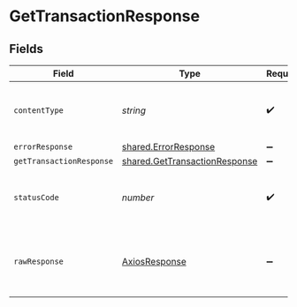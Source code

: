 # GetTransactionResponse


## Fields

| Field                                                                                 | Type                                                                                  | Required                                                                              | Description                                                                           |
| ------------------------------------------------------------------------------------- | ------------------------------------------------------------------------------------- | ------------------------------------------------------------------------------------- | ------------------------------------------------------------------------------------- |
| `contentType`                                                                         | *string*                                                                              | :heavy_check_mark:                                                                    | HTTP response content type for this operation                                         |
| `errorResponse`                                                                       | [shared.ErrorResponse](../../../sdk/models/shared/errorresponse.md)                   | :heavy_minus_sign:                                                                    | Error                                                                                 |
| `getTransactionResponse`                                                              | [shared.GetTransactionResponse](../../../sdk/models/shared/gettransactionresponse.md) | :heavy_minus_sign:                                                                    | OK                                                                                    |
| `statusCode`                                                                          | *number*                                                                              | :heavy_check_mark:                                                                    | HTTP response status code for this operation                                          |
| `rawResponse`                                                                         | [AxiosResponse](https://axios-http.com/docs/res_schema)                               | :heavy_minus_sign:                                                                    | Raw HTTP response; suitable for custom response parsing                               |